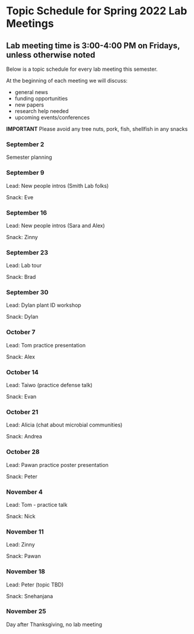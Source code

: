 # Topic Schedule for Spring 2022 Lab Meetings
## Lab meeting time is 3:00-4:00 PM on Fridays, unless otherwise noted
Below is a topic schedule for every lab meeting this semester.

At the beginning of each meeting we will discuss:
- general news
- funding opportunities
- new papers
- research help needed
- upcoming events/conferences

**IMPORTANT**
Please avoid any tree nuts, pork, fish, shellfish  in any snacks

### September 2

Semester planning

### September 9

Lead: New people intros (Smith Lab folks)

Snack: Eve

### September 16

Lead: New people intros (Sara and Alex)

Snack: Zinny

### September 23

Lead: Lab tour

Snack: Brad

### September 30

Lead: Dylan plant ID workshop

Snack: Dylan

### October 7

Lead: Tom practice presentation

Snack: Alex

### October 14

Lead: Taiwo (practice defense talk)

Snack: Evan

### October 21

Lead: Alicia (chat about microbial communities)

Snack: Andrea

### October 28

Lead: Pawan practice poster presentation

Snack: Peter

### November 4

Lead: Tom - practice talk

Snack: Nick

### November 11

Lead: Zinny

Snack: Pawan

### November 18

Lead: Peter (topic TBD)

Snack: Snehanjana

### November 25

Day after Thanksgiving, no lab meeting
